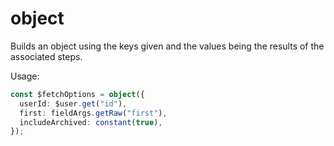 # object

Builds an object using the keys given and the values being the results of the
associated steps.

Usage:

```ts
const $fetchOptions = object({
  userId: $user.get("id"),
  first: fieldArgs.getRaw("first"),
  includeArchived: constant(true),
});
```

